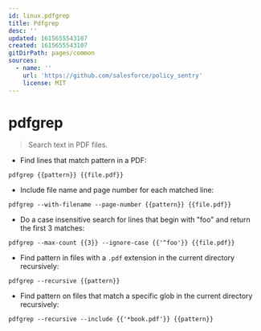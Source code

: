 ```yaml
---
id: linux.pdfgrep
title: Pdfgrep
desc: ''
updated: 1615655543107
created: 1615655543107
gitDirPath: pages/common
sources:
  - name: ''
    url: 'https://github.com/salesforce/policy_sentry'
    license: MIT
---
```

# pdfgrep

> Search text in PDF files.

- Find lines that match pattern in a PDF:

`pdfgrep {{pattern}} {{file.pdf}}`

- Include file name and page number for each matched line:

`pdfgrep --with-filename --page-number {{pattern}} {{file.pdf}}`

- Do a case insensitive search for lines that begin with "foo" and return the first 3 matches:

`pdfgrep --max-count {{3}} --ignore-case {{'^foo'}} {{file.pdf}}`

- Find pattern in files with a `.pdf` extension in the current directory recursively:

`pdfgrep --recursive {{pattern}}`

- Find pattern on files that match a specific glob in the current directory recursively:

`pdfgrep --recursive --include {{'*book.pdf'}} {{pattern}}`

